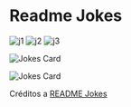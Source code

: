 # Readme Jokes

![j1](https://readme-jokes.vercel.app/api?theme=onedark)
![j2](https://readme-jokes.vercel.app/api?theme=tokyonight)
![j3](https://readme-jokes.vercel.app/api?theme=pinkish)

<!-- Markdown -->

![Jokes Card](https://readme-jokes.vercel.app/api)

<!-- HTML -->
<img src="https://readme-jokes.vercel.app/api" alt="Jokes Card" />

Créditos a [README Jokes][jokes]

[jokes]: https://github.com/ABSphreak/readme-jokes
